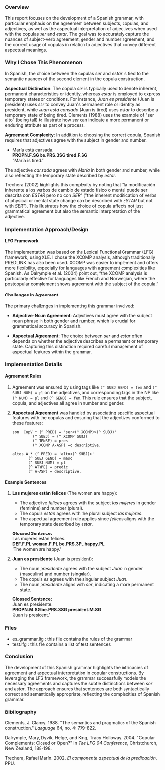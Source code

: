 ### Overview

This report focuses on the development of a Spanish grammar, with particular emphasis on the agreement between subjects, copulas, and adjectives, as well as the aspectual interpretation of adjectives when used with the copulas *ser* and *estar*. The goal was to accurately capture the nuances of subject-verb agreement, gender and number agreement, and the correct usage of copulas in relation to adjectives that convey different aspectual meanings.

### Why I Chose This Phenomenon

In Spanish, the choice between the copulas *ser* and *estar* is tied to the semantic nuances of the second element in the copula construction.

**Aspectual Distinction**: The copula *ser* is typically used to denote inherent, permanent characteristics or identity, whereas *estar* is employed to express temporary states or conditions. For instance, *Juan es presidente* (Juan is president) uses *ser* to convey Juan's permanent role or identity as president, while *Juan está cansado* (Juan is tired) uses *estar* to describe a temporary state of being tired. Clements (1988) uses the example of "ser alto” (being tall) to illustrate how *ser* can indicate a more permanent or enduring attribute as part of a process.

**Agreement Complexity**: In addition to choosing the correct copula, Spanish requires that adjectives agree with the subject in gender and number.

- María está cansada.  
  **PROPN.F.SG be.PRS.3SG tired.F.SG**  
  “María is tired.”

The adjective *cansada* agrees with *María* in both gender and number, while also reflecting the temporary state described by *estar*.

Trechera (2002) highlights this complexity by noting that "la modificación inherente a los verbos de cambio de estado físico o mental puede ser descrita con *ESTAR* pero no con *SER*" ("the inherent modification of verbs of physical or mental state change can be described with *ESTAR* but not with *SER*"). This illustrates how the choice of copula affects not just grammatical agreement but also the semantic interpretation of the adjective.

### Implementation Approach/Design

#### LFG Framework

The implementation was based on the Lexical Functional Grammar (LFG) framework, using XLE. I chose the XCOMP analysis, although traditionally PREDLINK has also been used. XCOMP was easier to implement and offers more flexibility, especially for languages with agreement complexities like Spanish. As Dalrymple et al. (2004) point out, “the XCOMP analysis is particularly effective for languages like French and Norwegian, where the postcopular complement shows agreement with the subject of the copula.”

#### Challenges in Agreement

The primary challenges in implementing this grammar involved:

- **Adjective-Noun Agreement**: Adjectives must agree with the subject noun phrase in both gender and number, which is crucial for grammatical accuracy in Spanish.

- **Aspectual Agreement**: The choice between *ser* and *estar* often depends on whether the adjective describes a permanent or temporary state. Capturing this distinction required careful management of aspectual features within the grammar.

### Implementation Details

#### Agreement Rules

1. Agreement was ensured by using tags like `(^ SUBJ GEND) = fem` and `(^ SUBJ NUM) = pl` on the adjectives, and corresponding tags in the NP like `(^ NUM) = pl` and `(^ GEND) = fem`. This rule ensures that the subject, copula, and adjectives all agree in number and gender.

2. **Aspectual Agreement** was handled by associating specific aspectual features with the copulas and ensuring that the adjectives conformed to these features:

   ```lfg
   son  CopV * (^ PRED) = 'ser<(^ XCOMP)>(^ SUBJ)'
            (^ SUBJ) = (^ XCOMP SUBJ)
            (^ TENSE) = pres
			(^ XCOMP A-ASP) =c descriptive.

   altos A * (^ PRED) = 'alto<(^ SUBJ)>'
          (^ SUBJ GEND) = masc
          (^ SUBJ NUM) = pl
          (^ ATYPE) = predic
		  (^ A-ASP) = descriptive.
   ```

#### Example Sentences

1. **Las mujeres están felices** (The women are happy):
   - The adjective *felices* agrees with the subject *las mujeres* in gender (feminine) and number (plural).
   - The copula *están* agrees with the plural subject *las mujeres*.
   - The aspectual agreement rule applies since *felices* aligns with the temporary state described by *estar*.

   **Glossed Sentence:**  
   Las mujeres están felices.  
   **DEF.F.PL woman.F.PL be.PRS.3PL happy.PL**  
   ‘The women are happy.’

2. **Juan es presidente** (Juan is president):
   - The noun *presidente* agrees with the subject *Juan* in gender (masculine) and number (singular).
   - The copula *es* agrees with the singular subject *Juan*.
   - The noun *presidente* aligns with *ser*, indicating a more permanent state.

   **Glossed Sentence:**  
   Juan es presidente.  
   **PROPN.M.SG be.PRS.3SG president.M.SG**  
   ‘Juan is president.’

### Files
- es_grammar.lfg : this file contains the rules of the grammar 
- test.lfg : this file contains a list of test sentences 

### Conclusion

The development of this Spanish grammar highlights the intricacies of agreement and aspectual interpretation in copular constructions. By leveraging the LFG framework, the grammar successfully models the necessary agreements and captures the subtle distinctions between *ser* and *estar*. The approach ensures that sentences are both syntactically correct and semantically appropriate, reflecting the complexities of Spanish grammar.

### Bibliography

Clements, J. Clancy. 1988. "The semantics and pragmatics of the Spanish construction." *Language* 64, no. 4: 779-822.

Dalrymple, Mary, Dyvik, Helge, and King, Tracy Holloway. 2004. "Copular Complements: Closed or Open?" In *The LFG 04 Conference*, Christchurch, New Zealand, 188-198.

Trechera, Rafael Marín. 2002. *El componente aspectual de la predicación*. PPU.

